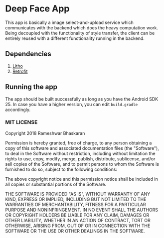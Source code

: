 # Deep Face App

This app is basically a image select-and-upload service which communicates with the backend which does the heavy computation work. Being decoupled with the functionality of style transfer, the client can be entirely reused with a different functionality running in the backend.

## Dependencies

1. [Litho](https://www.github.com/facebook/litho)
2. [Retrofit](https://square.github.io/retrofit/)


## Running the app

The app should be built successfully as long as you have the Android SDK 25. In case you have a higher version, you can edit `build.gradle` accordingly. 
<br>


### MIT LICENSE

Copyright 2018 Rameshwar Bhaskaran

Permission is hereby granted, free of charge, to any person obtaining a copy of this software and associated documentation files (the "Software"), to deal in the Software without restriction, including without limitation the rights to use, copy, modify, merge, publish, distribute, sublicense, and/or sell copies of the Software, and to permit persons to whom the Software is furnished to do so, subject to the following conditions:

The above copyright notice and this permission notice shall be included in all copies or substantial portions of the Software.

THE SOFTWARE IS PROVIDED "AS IS", WITHOUT WARRANTY OF ANY KIND, EXPRESS OR IMPLIED, INCLUDING BUT NOT LIMITED TO THE WARRANTIES OF MERCHANTABILITY, FITNESS FOR A PARTICULAR PURPOSE AND NONINFRINGEMENT. IN NO EVENT SHALL THE AUTHORS OR COPYRIGHT HOLDERS BE LIABLE FOR ANY CLAIM, DAMAGES OR OTHER LIABILITY, WHETHER IN AN ACTION OF CONTRACT, TORT OR OTHERWISE, ARISING FROM, OUT OF OR IN CONNECTION WITH THE SOFTWARE OR THE USE OR OTHER DEALINGS IN THE SOFTWARE. 